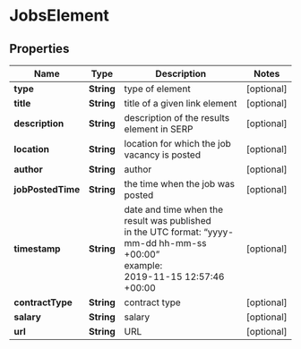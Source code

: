 # JobsElement


## Properties

| Name | Type | Description | Notes |
|------------ | ------------- | ------------- | -------------|
**type** | **String** | type of element |[optional]|
**title** | **String** | title of a given link element |[optional]|
**description** | **String** | description of the results element in SERP |[optional]|
**location** | **String** | location for which the job vacancy is posted |[optional]|
**author** | **String** | author |[optional]|
**jobPostedTime** | **String** | the time when the job was posted |[optional]|
**timestamp** | **String** | date and time when the result was published<br>in the UTC format: “yyyy-mm-dd hh-mm-ss +00:00”<br>example:<br>2019-11-15 12:57:46 +00:00 |[optional]|
**contractType** | **String** | contract type |[optional]|
**salary** | **String** | salary |[optional]|
**url** | **String** | URL |[optional]|